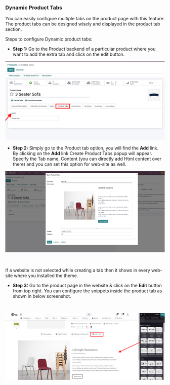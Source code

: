 
### Dynamic Product Tabs



You can easily configure multiple tabs on the product page with this feature. The product tabs can be designed wisely and displayed in the product tab section.


Steps to configure Dynamic product tabs:


* **Step 1:** Go to the Product backend of a particular product where you want to add the extra tab and click on the edit button.


![](./images/18-1.png)


* **Step 2:** Simply go to the Product tab option, you will find the **Add** link. By clicking on the **Add** link Create Product Tabs popup will appear. Specify the Tab name, Content (you can directly add Html content over there) and you can set this option for web-site as well.


![](./images/18-2.png)


 


If a website is not selected while creating a tab then it shows in every web-site where you installed the theme.


* **Step 3:** Go to the product page in the website & click on the **Edit** button from top right. You can configure the snippets inside the product tab as shown in below screenshot.


 


![](./images/18-3.png)



